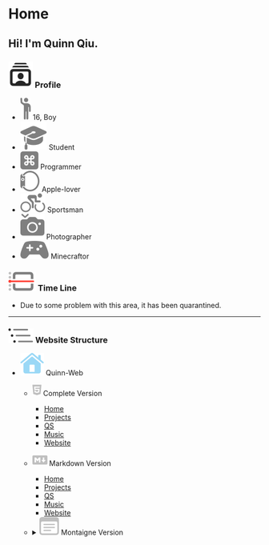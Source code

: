 <link rel="stylesheet" type="text/css" href="/css/page.css" />
<link rel="stylesheet" type="text/css" href="/css/text.css" />

# Home
## Hi! I'm Quinn Qiu.
### ![](/images/svgs/primary/person.crop.rectangle.stack.svg) Profile
- ![](/images/svgs/secondary/figure.wave.svg) 16, Boy
- ![](/images/svgs/secondary/graduationcap.fill.svg) Student
- ![](/images/svgs/secondary/command.square.fill.svg) Programmer
- ![](/images/svgs/secondary/applewatch.side.right.svg) Apple-lover
- ![](/images/svgs/secondary/figure.outdoor.cycle.svg) Sportsman
- ![](/images/svgs/secondary/camera.shutter.button.fill.svg) Photographer
- ![](/images/svgs/secondary/gamecontroller.fill.svg) Minecraftor

### ![](/images/svgs/primary/calendar.day.timeline.left.svg) Time Line
- <span class="com">Due to some problem with this area, it has been quarantined. </span>

---

### ![](/images/svgs/primary/list.bullet.indent.svg) Website Structure
- ![](/images/svgs/secondary/house.fill.svg) Quinn-Web
    - ![](/images/svgs/tertiary/html5.svg) Complete Version
	    - [Home](https://quinn0823.github.io/)
        - [Projects](https://quinn0823.github.io/projects/)
        - [QS](https://quinn0823.github.io/qs/)
        - [Music](https://quinn0823.github.io/music/)
        - [Website](https://quinn0823.github.io/website/)
        
    - ![](/images/svgs/tertiary/markdown.svg) Markdown Version
	    - [Home](https://quinn0823.github.io/markdown/)
        - [Projects](https://quinn0823.github.io/markdown/projects/)
        - [QS](https://quinn0823.github.io/markdown/qs/)
        - [Music](https://quinn0823.github.io/markdown/music/)
        - [Website](https://quinn0823.github.io/markdown/website/)

    - <details><summary><img src=/images/svgs/tertiary/note.text.svg" /> Montaigne Version</summary>

	    - [Home](https://quinn0823.montaigne.io/)
        - [Projects](https://quinn0823.montaigne.io/projects/)
        - [Music](https://quinn0823.montaigne.io/music/)
        - [Website](https://quinn0823.montaigne.io/website/)

    </details>

        